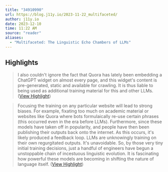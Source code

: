 ```yaml
---
title: "34910990"
url: https://blog.j11y.io/2023-11-22_multifaceted/
author: j11y.io
date: 2023-12-10
time: 11:22 AM
source: "reader"
aliases:
  - "Multifaceted: The Linguistic Echo Chambers of LLMs"
---
```

## Highlights
> I also couldn't ignore the fact that Quora has lately been embedding a ChatGPT widget on almost every page, and this widget's content is pre-generated, static and available for crawling. It is thus liable to being used as additional training material for this and other LLMs. ([View Highlight](https://read.readwise.io/read/01hgr9y8n562sdc798g1anhjbm))

> Focusing the training on any particular website will lead to strong biases. For example, fixating too much on academic material or websites like Quora where bots formulaically re-use certain phrases (this occurred even in the era before LLMs).
> Furthermore, since these models have taken off in popularity, and people have then been publishing their outputs back onto the internet. As this occurs, it's likely produced a feedback loop. LLMs are unknowingly training on their own regurgitated outputs. It's unavoidable.
> So, by those very tiny initial training decisions, just a handful of engineers have begun a unstoppable chain of incestuous linguistic evolution. It is fascinating how powerful these models are becoming in shifting the nature of language itself. ([View Highlight](https://read.readwise.io/read/01hgra2bv8pe8c0jqk3kj717a0))